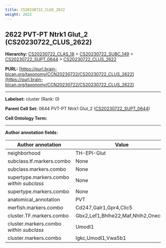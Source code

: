 ```yaml
---
title: CS20230722_CLUS_2622
weight: 2622
---
```

## 2622 PVT-PT Ntrk1 Glut_2 (CS20230722_CLUS_2622)
<b>Hierarchy: </b>
[CS20230722_CLAS_18](../CS20230722_CLAS_18) >
[CS20230722_SUBC_149](../CS20230722_SUBC_149) >
[CS20230722_SUPT_0644](../CS20230722_SUPT_0644) >
[CS20230722_CLUS_2622](../CS20230722_CLUS_2622)

**PURL:** [https://purl.brain-bican.org/taxonomy/CCN20230722/CS20230722_CLUS_2622](https://purl.brain-bican.org/taxonomy/CCN20230722/CS20230722_CLUS_2622)

---


**Labelset:** cluster (Rank: 0)

**Parent Cell Set:** 0644 PVT-PT Ntrk1 Glut_2 ([CS20230722_SUPT_0644](../CS20230722_SUPT_0644))



**Cell Ontology Term:** 

[MARKER GENES.]: #


---

[TRANSFERRED ANNOTATIONS.]: #


[AUTHOR ANNOTATION FIELDS.]: #


**Author annotation fields:**

| Author annotation | Value |
|-------------------|-------|
|neighborhood|TH-EPI-Glut|
|subclass.tf.markers.combo|None|
|subclass.markers.combo|None|
|supertype.markers.combo _within subclass_|None|
|supertype.markers.combo|None|
|anatomical_annotation|PVT|
|merfish.markers.combo|Cd247,Galr1,Gpr4,Clic5|
|cluster.TF.markers.combo|Gbx2,Lef1,Bhlhe22,Maf,Nhlh2,Onecut2|
|cluster.markers.combo _within subclass_|Umodl1|
|cluster.markers.combo|Igkc,Umodl1,Vwa5b1|
